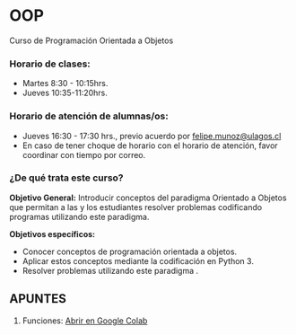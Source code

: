 # OOP
Curso de Programación Orientada a Objetos

### Horario de clases:
- Martes 8:30 - 10:15hrs.
- Jueves 10:35-11:20hrs.

### Horario de atención de alumnas/os:
- Jueves 16:30 - 17:30 hrs., previo acuerdo por felipe.munoz@ulagos.cl
- En caso de tener choque de horario con el horario de atención, favor coordinar con tiempo por correo.

### ¿De qué trata este curso?

**Objetivo General:** 
Introducir conceptos del paradigma Orientado a Objetos que permitan a las y los estudiantes resolver problemas codificando programas utilizando este paradigma.

**Objetivos específicos:**
- Conocer conceptos de programación orientada a objetos.
- Aplicar estos conceptos mediante la codificación en Python 3.
- Resolver problemas utilizando este paradigma .

## APUNTES

<!--
Open Github notebook whatever you want to work in Google Colab. Change the domain from 'github.com' to **'githubtocolab.com'**. The notebook will open in Colab.
-->

1. Funciones: [Abrir en Google Colab](https://githubtocolab.com/femunoz/OOP/blob/e9be70badd8e81cdfdd0653f92c2f9e049d09048/1.%20Funciones.ipynb)
